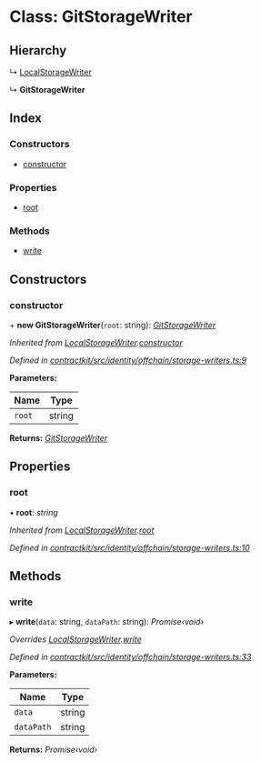 # Class: GitStorageWriter

## Hierarchy

  ↳ [LocalStorageWriter](_contractkit_src_identity_offchain_storage_writers_.localstoragewriter.md)

  ↳ **GitStorageWriter**

## Index

### Constructors

* [constructor](_contractkit_src_identity_offchain_storage_writers_.gitstoragewriter.md#constructor)

### Properties

* [root](_contractkit_src_identity_offchain_storage_writers_.gitstoragewriter.md#root)

### Methods

* [write](_contractkit_src_identity_offchain_storage_writers_.gitstoragewriter.md#write)

## Constructors

###  constructor

\+ **new GitStorageWriter**(`root`: string): *[GitStorageWriter](_contractkit_src_identity_offchain_storage_writers_.gitstoragewriter.md)*

*Inherited from [LocalStorageWriter](_contractkit_src_identity_offchain_storage_writers_.localstoragewriter.md).[constructor](_contractkit_src_identity_offchain_storage_writers_.localstoragewriter.md#constructor)*

*Defined in [contractkit/src/identity/offchain/storage-writers.ts:9](https://github.com/celo-org/celo-monorepo/blob/master/packages/contractkit/src/identity/offchain/storage-writers.ts#L9)*

**Parameters:**

Name | Type |
------ | ------ |
`root` | string |

**Returns:** *[GitStorageWriter](_contractkit_src_identity_offchain_storage_writers_.gitstoragewriter.md)*

## Properties

###  root

• **root**: *string*

*Inherited from [LocalStorageWriter](_contractkit_src_identity_offchain_storage_writers_.localstoragewriter.md).[root](_contractkit_src_identity_offchain_storage_writers_.localstoragewriter.md#root)*

*Defined in [contractkit/src/identity/offchain/storage-writers.ts:10](https://github.com/celo-org/celo-monorepo/blob/master/packages/contractkit/src/identity/offchain/storage-writers.ts#L10)*

## Methods

###  write

▸ **write**(`data`: string, `dataPath`: string): *Promise‹void›*

*Overrides [LocalStorageWriter](_contractkit_src_identity_offchain_storage_writers_.localstoragewriter.md).[write](_contractkit_src_identity_offchain_storage_writers_.localstoragewriter.md#write)*

*Defined in [contractkit/src/identity/offchain/storage-writers.ts:33](https://github.com/celo-org/celo-monorepo/blob/master/packages/contractkit/src/identity/offchain/storage-writers.ts#L33)*

**Parameters:**

Name | Type |
------ | ------ |
`data` | string |
`dataPath` | string |

**Returns:** *Promise‹void›*
